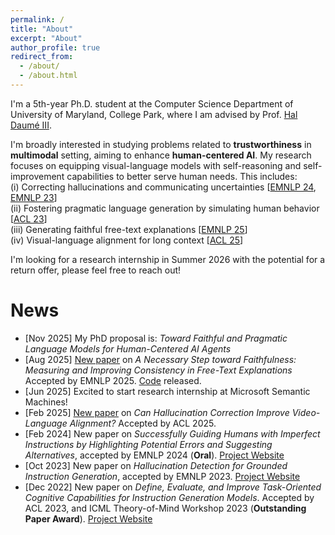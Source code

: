 ```yaml
---
permalink: /
title: "About"
excerpt: "About"
author_profile: true
redirect_from: 
  - /about/
  - /about.html
---
```


I'm a 5th-year Ph.D. student at the Computer Science Department of University of Maryland, College Park, where I am advised by Prof. [Hal Daumé III](http://users.umiacs.umd.edu/~hal3/).

I'm broadly interested in studying problems related to **trustworthiness** in **multimodal** setting, aiming to enhance **human-centered AI**. My research focuses on equipping visual-language models with self-reasoning and self-improvement capabilities to better serve human needs. This includes:\
(i) Correcting hallucinations and communicating uncertainties [[EMNLP 24](https://arxiv.org/abs/2402.16973), [EMNLP 23](https://arxiv.org/abs/2310.15319)]\
(ii) Fostering pragmatic language generation by simulating human behavior [[ACL 23](https://arxiv.org/abs/2301.05149)]\
(iii) Generating faithful free-text explanations [[EMNLP 25](https://arxiv.org/abs/2505.19299)]\
(iv) Visual-language alignment for long context [[ACL 25](https://arxiv.org/abs/2502.15079)]

I'm looking for a research internship in Summer 2026 with the potential for a return offer, please feel free to reach out!


# News

* [Nov 2025]  My PhD proposal is: *Toward Faithful and Pragmatic Language Models for Human-Centered AI Agents*
* [Aug 2025]  [New paper](https://arxiv.org/abs/2505.19299) on *A Necessary Step toward Faithfulness: Measuring and Improving Consistency in Free-Text Explanations* Accepted by EMNLP 2025. [Code](https://github.com/lingjunzhao/PEX_consistency) released.
* [Jun 2025]  Excited to start research internship at Microsoft Semantic Machines!
* [Feb 2025]  [New paper](https://arxiv.org/abs/2502.15079) on *Can Hallucination Correction Improve Video-Language Alignment?* Accepted by ACL 2025.
* [Feb 2024]  New paper on *Successfully Guiding Humans with Imperfect Instructions by Highlighting Potential Errors and Suggesting Alternatives*, accepted by EMNLP 2024 (**Oral**). [Project Website](https://lingjunzhao.github.io/HEAR.html)
* [Oct 2023]  New paper on *Hallucination Detection for Grounded Instruction Generation*, accepted by EMNLP 2023. [Project Website](https://lingjunzhao.github.io/hallucination_detection.html)
* [Dec 2022]  New paper on *Define, Evaluate, and Improve Task-Oriented Cognitive Capabilities for Instruction Generation Models*. Accepted by ACL 2023, and ICML Theory-of-Mind Workshop 2023 (**Outstanding Paper Award**). [Project Website](https://lingjunzhao.github.io/coop_instruction.html)
